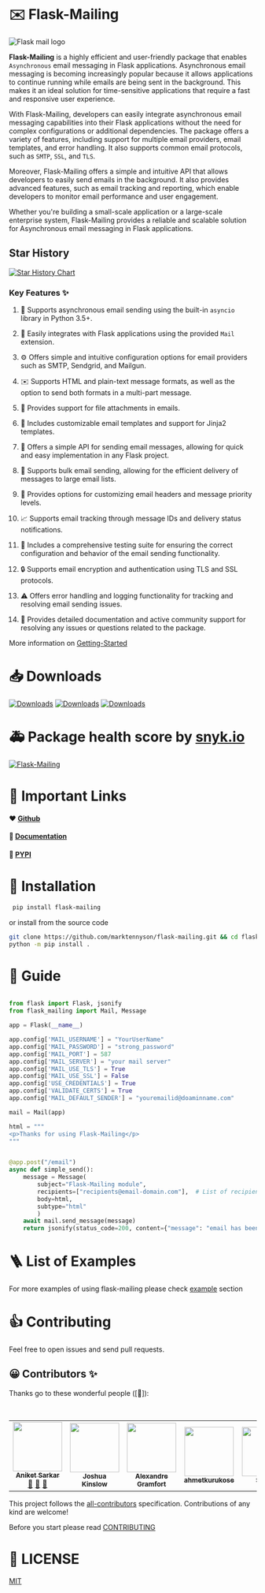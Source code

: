 # ✉️ Flask-Mailing
![Flask mail logo](https://github.com/marktennyson/flask-mailing/blob/main/logo/flask-mailing-logo-cropped.png?raw=true)

__Flask-Mailing__ is a highly efficient and user-friendly package that enables `Asynchronous` email messaging in Flask applications. Asynchronous email messaging is becoming increasingly popular because it allows applications to continue running while emails are being sent in the background. This makes it an ideal solution for time-sensitive applications that require a fast and responsive user experience.

With Flask-Mailing, developers can easily integrate asynchronous email messaging capabilities into their Flask applications without the need for complex configurations or additional dependencies. The package offers a variety of features, including support for multiple email providers, email templates, and error handling. It also supports common email protocols, such as `SMTP`, `SSL`, and `TLS`.

Moreover, Flask-Mailing offers a simple and intuitive API that allows developers to easily send emails in the background. It also provides advanced features, such as email tracking and reporting, which enable developers to monitor email performance and user engagement.

Whether you're building a small-scale application or a large-scale enterprise system, Flask-Mailing provides a reliable and scalable solution for Asynchronous email messaging in Flask applications.

## Star History

[![Star History Chart](https://api.star-history.com/svg?repos=marktennyson/flask-mailing&type=Date)](https://star-history.com/#marktennyson/flask-mailing&Date)



### Key Features :sparkles:

1. :arrows_counterclockwise: Supports asynchronous email sending using the built-in `asyncio` library in Python 3.5+.

2. :link: Easily integrates with Flask applications using the provided `Mail` extension.

3. :gear: Offers simple and intuitive configuration options for email providers such as SMTP, Sendgrid, and Mailgun.

4. :envelope: Supports HTML and plain-text message formats, as well as the option to send both formats in a multi-part message.

5. :paperclip: Provides support for file attachments in emails.

6. :art: Includes customizable email templates and support for Jinja2 templates.

7. :rocket: Offers a simple API for sending email messages, allowing for quick and easy implementation in any Flask project.

8. :email: Supports bulk email sending, allowing for the efficient delivery of messages to large email lists.

9. :bookmark_tabs: Provides options for customizing email headers and message priority levels.

10. :chart_with_upwards_trend: Supports email tracking through message IDs and delivery status notifications.

11. :microscope: Includes a comprehensive testing suite for ensuring the correct configuration and behavior of the email sending functionality.

12. :lock: Supports email encryption and authentication using TLS and SSL protocols.

13. :warning: Offers error handling and logging functionality for tracking and resolving email sending issues.

14. :book: Provides detailed documentation and active community support for resolving any issues or questions related to the package.


More information on [Getting-Started](https://marktennyson.github.io/flask-mailing/getting-started)

# 📥 Downloads
[![Downloads](https://pepy.tech/badge/flask-mailing)](https://pepy.tech/project/flask-mailing) [![Downloads](https://pepy.tech/badge/flask-mailing/month)](https://pepy.tech/project/flask-mailing) [![Downloads](https://pepy.tech/badge/flask-mailing/week)](https://pepy.tech/project/flask-mailing)
<br>

# 🚑 Package health score by [snyk.io](https://snyk.io)
[![Flask-Mailing](https://snyk.io/advisor/python/Flask-Mailing/badge.svg)](https://snyk.io/advisor/python/Flask-Mailing)

# 🔗 Important Links
#### ❤️ [Github](https://github.com/marktennyson/flask-mailing)    
#### 📄 [Documentation](https://marktennyson.github.io/flask-mailing)    
#### 🐍 [PYPI](https://pypi.org/project/flask-mailing)    

# 🔨 Installation ###

```bash
 pip install flask-mailing
```
or install from the source code
```bash
git clone https://github.com/marktennyson/flask-mailing.git && cd flask-mailing
python -m pip install .
```

# 🦮 Guide


```python

from flask import Flask, jsonify
from flask_mailing import Mail, Message

app = Flask(__name__)

app.config['MAIL_USERNAME'] = "YourUserName"
app.config['MAIL_PASSWORD'] = "strong_password"
app.config['MAIL_PORT'] = 587
app.config['MAIL_SERVER'] = "your mail server"
app.config['MAIL_USE_TLS'] = True
app.config['MAIL_USE_SSL'] = False
app.config['USE_CREDENTIALS'] = True
app.config['VALIDATE_CERTS'] = True
app.config['MAIL_DEFAULT_SENDER'] = "youremailid@doaminname.com"

mail = Mail(app)

html = """
<p>Thanks for using Flask-Mailing</p> 
"""


@app.post("/email")
async def simple_send():
    message = Message(
        subject="Flask-Mailing module",
        recipients=["recipients@email-domain.com"],  # List of recipients, as many as you can pass 
        body=html,
        subtype="html"
        )
    await mail.send_message(message)
    return jsonify(status_code=200, content={"message": "email has been sent"})     
```

# 🪜 List of Examples

For more examples of using flask-mailing please check [example](https://marktennyson.github.io/flask-mailing/example/) section

# 👍 Contributing
Feel free to open issues and send pull requests.

## 😀 Contributors ✨

Thanks go to these wonderful people ([🚧]):


<table>
<tr>
    <td align="center"><a href="https://github.com/marktennyson"><img src="https://avatars.githubusercontent.com/u/46404058?v=4" width="100px;" alt=""/><br /><sub><b>Aniket Sarkar</b></sub></a><br /><a href="#maintenance-tbenning" title="Answering Questions">💬</a> <a href="https://github.com/marktennyson/flask-mailing" title="Reviewed Pull Requests">👀</a> <a href="#maintenance-jakebolam" title="Maintenance">🚧</a></td><br>
    <td align="center"><a href="https://github.com/jfkinslow"><img src="https://avatars.githubusercontent.com/u/4458739?v=4" width="100px;" alt=""/><br /><sub><b>Joshua Kinslow</b></sub></a><br /></td>
    <td align="center"><a href="https://github.com/agramfort"><img src="https://avatars.githubusercontent.com/u/161052?v=4" width="100px;" alt=""/><br /><sub><b>Alexandre Gramfort</b></sub></a><br /></td>
    <td align="center"><a href="https://github.com/ahmetkurukose"><img src="https://avatars.githubusercontent.com/u/1325263?v=4" width="100px;" alt=""/><br /><sub><b>
ahmetkurukose</b></sub></a><br /></td>
<td align="center"><a href="https://github.com/Sriram-bb63"><img src="https://avatars.githubusercontent.com/u/71959217?v=4" width="100px;" alt=""/><br /><sub><b>
Sriram</b></sub></a><br /></td>
</tr>
</table>

This project follows the [all-contributors](https://allcontributors.org) specification.
Contributions of any kind are welcome!

Before you start please read [CONTRIBUTING](https://github.com/marktennyson/flask-mailing/blob/main/CONTRIBUTING.md)



# 📝 LICENSE

[MIT](https://raw.githubusercontent.com/marktennyson/flask-mailing/development/LICENSE)
